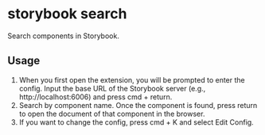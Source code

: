 # storybook search

Search components in Storybook.

## Usage

1. When you first open the extension, you will be prompted to enter the config. Input the base URL of the Storybook server (e.g., http://localhost:6006) and press cmd + return.
2. Search by component name. Once the component is found, press return to open the document of that component in the browser.
3. If you want to change the config, press cmd + K and select Edit Config.
